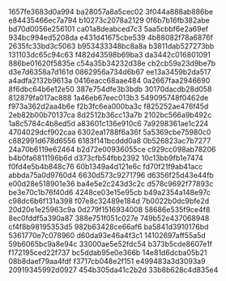 1657fe3683d0a994
ba28057a8a5cec02
3f044a888ab886be
e84435466ec7a794
b10273c2078a2129
0f6b7b16fb382abe
bd70d0056e256101
ca01a8deabced7c3
5aa5cbbf6e2a69ef
934bc994ed5208da
e431d41675cbe539
4b88082f78a6876f
2635fc33bd3c5063
b953433348bc8a8a
b3811dab527273bb
131103dc65c94c63
f482d43598b69ba3
da3442c016801091
886be01620f5835e
c54a35b34232d38e
cb2cb59a23d9be7b
d3e7d6358a7d161d
0862956a734d6b67
ee13a3459b2da517
a4adfa2132b9613a
0416eacc68aae484
0a2667faa2946690
8f6dbc64b6e12e50
387e754dfe3b3bdb
30170dacdb28d058
812879fa017ac888
1a46eb67eec013b3
549095748f0462de
f973a362d2aa4b6e
f2b3fc6ea000ba3c
f825252ae476f45d
2eb82b00b70137ca
8d2512b36cc13a7b
2102bc566a9b492c
1a8c5784c4b8ed5d
a83601c136e910c6
7a9298361ae1c224
4704029dcf902caa
6302ea1788f6a36f
5a5369cbe75980c0
c882991d678d6556
6183f141bcddd0a8
0b526823ac7b7277
24a70b6119e62464
b2d72e00936055ce
c929cc098ab78206
b4b0fa6811196b6d
d373cfb54fbb2392
10c13bb9fb1e7474
f0fd4e5b4b848c76
60b1349a4d121e6c
fd70f21f9ab41acc
abbda75a0d9760d4
6630d573c9271796
d6356f25d43e44fb
e00d28e518901e36
ba4e5e2c243d3c2c
d578c9692f77893c
be3e70c1b76f40d6
4248ce03e15e95cb
b49a2354a148e97c
c98dc6b6f131a398
f07e8c32489e184d
7b0022b0dc9bfe2d
20d20e1e25963c9a
0d279f1516934008
58686e535f9ce4f8
8ec0fddf5a390a87
388e751f051c027e
749b52e437068948
cf4f8b98195353d5
982b63428ce66af6
ba5841d3910176bd
5361770e7c078960
d60da93e46a4f3c1
14102697aff55a5d
59b6065bc9a8e94c
33000ae5e52fdc54
b373b5cde8607e1f
f172195ced22f737
bc5ddab95e0e366b
14e81d6dcba05b21
08b8daef79aa4fdf
f3717cb048e2f151
e499483a3d3093a9
20919345992d0927
454b305da41c2b2d
33b8b628c4d835e4
